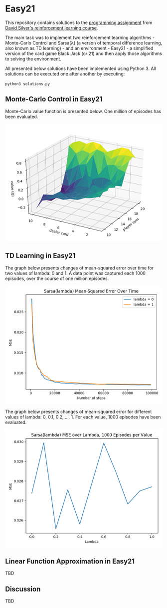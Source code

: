# Easy21
This repository contains solutions to the [programming assignment](http://www0.cs.ucl.ac.uk/staff/d.silver/web/Teaching_files/Easy21-Johannes.pdf) from [David Silver's reinforcement learning course](https://www.youtube.com/watch?v=2pWv7GOvuf0&list=PLqYmG7hTraZDM-OYHWgPebj2MfCFzFObQ).

The main task was to implement two reinforcement learning algorithms - Monte-Carlo Control and Sarsa(λ) (a verson of temporal difference learning, also known as TD learning) - and an environment - Easy21 - a simplified version of the card game Black Jack (or 21) and then apply those algorithms to solving the environment.

All presented below solutions have been implemented using Python 3. All solutions can be executed one after another by executing:

`python3 solutions.py`

## Monte-Carlo Control in Easy21
Monte-Carlo value function is presented below. One million of episodes has been evaluated.

![](https://raw.githubusercontent.com/szymonWojdat/Easy21/master/graphs/mc_value_function.png)

## TD Learning in Easy21
The graph below presents changes of mean-squared error over time for two values of lambda: 0 and 1. A data point was captured each 1000 episodes, over the course of one million episodes.

![](https://raw.githubusercontent.com/szymonWojdat/Easy21/master/graphs/sarsa_mse_over_time.png)

The graph below presents changes of mean-squared error for different values of lambda: 0, 0.1, 0.2, ..., 1. For each value, 1000 episodes have been evaluated.

![](https://raw.githubusercontent.com/szymonWojdat/Easy21/master/graphs/sarsa_mse_over_lambda.png)

## Linear Function Approximation in Easy21
TBD

## Discussion
TBD

